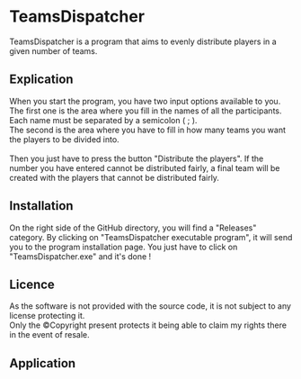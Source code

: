 # TeamsDispatcher
TeamsDispatcher is a program that aims to evenly distribute players in a given number of teams.

## Explication
When you start the program, you have two input options available to you. <br>
The first one is the area where you fill in the names of all the participants. Each name must be separated by a semicolon ( ; ). <br>
The second is the area where you have to fill in how many teams you want the players to be divided into. <br>
<br>
Then you just have to press the button "Distribute the players". If the number you have entered cannot be distributed fairly, a final team will be created with the players that cannot be distributed fairly.

## Installation
On the right side of the GitHub directory, you will find a "Releases" category. By clicking on "TeamsDispatcher executable program", it will send you to the program installation page. You just have to click on "TeamsDispatcher.exe" and it's done !

## Licence
As the software is not provided with the source code, it is not subject to any license protecting it. <br>
Only the ©Copyright present protects it being able to claim my rights there in the event of resale.

## Application
